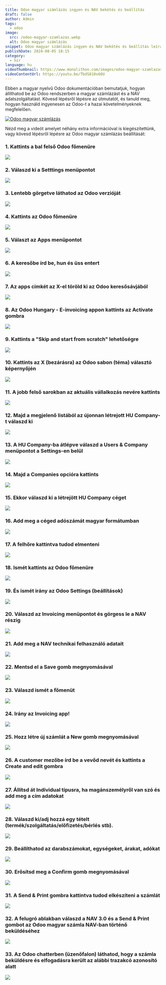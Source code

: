 ```yaml
---
title: Odoo magyar számlázás ingyen és NAV bekötés és beállítás
draft: false
author: Admin
tags:
  - odoo
image:
  src: /odoo-magyar-szamlazas.webp
  alt: Odoo magyar számlázás
snippet: Odoo magyar számlázás ingyen és NAV bekötés és beállítás leírás és videó segédlet.
publishDate: 2024-08-05 18:15
category:
  - hír
language: hu
videoThumbnail: https://www.monolithon.com/images/odoo-magyar-szamlazas.webp
videoContentUrl: https://youtu.be/TbdS810s68U
---
```


Ebben a magyar nyelvű Odoo dokumentációban bemutatjuk, hogyan állíthatod be az Odoo rendszerben a magyar számlázást és a NAV adatszolgáltatást. Kövesd lépésről lépésre az útmutatót, és tanuld meg, hogyan használd ingyenesen az Odoo-t a hazai követelményeknek megfelelően. 

[![Odoo magyar számlázás](/images/odoo-magyar-szamlazas.webp "Odoo magyar számlázás - Videó")](https://youtu.be/TbdS810s68U)

Nézd meg a videót amelyet néhány extra információval is kiegészítettünk, vagy kövesd lépésről lépésre az Odoo magyar számlázás beállítását: 

### 1\. Kattints a bal felső Odoo főmenüre

![](https://d3q7ie80jbiqey.cloudfront.net/media/image/zoom/6c5a37f6-36f0-4220-bf62-6d6d8659792b/2.5/0/0?1)

### 2\. Válaszd ki a Setttings menüpontot

![](https://d3q7ie80jbiqey.cloudfront.net/media/image/zoom/b5d1f754-20f2-4ef2-a524-bfcce68b074a/2.5/0.052083334109435/71.267607066553?1)

### 3\. Lentebb görgetve láthatod az Odoo verzióját

![](https://d3q7ie80jbiqey.cloudfront.net/media/image/zoom/f054ec3b-6a91-443f-ab96-9fde7b9ed6f3/2.5/16.888020435969/93.81162258381?1)

### 4\. Kattints az Odoo főmenüre

![](https://d3q7ie80jbiqey.cloudfront.net/media/image/zoom/569caa1e-33ae-406a-987e-71caf22d25d2/2.5/0/0?1)

### 5\. Választ az Apps menüpontot

![](https://d3q7ie80jbiqey.cloudfront.net/media/image/zoom/6b74d961-ac7e-45d4-878a-d9b50caa0ae6/2.5/0.052083334109435/68.098592982046?1)

### 6\. A keresőbe írd be, hun és üss entert

![](https://d3q7ie80jbiqey.cloudfront.net/media/image/zoom/44c30eee-f5fd-477f-9b3f-ce16fdb7ca5a/2.5/53.066814939181/6.9014083611573?1)

### 7\. Az apps cimkét az X-el töröld ki az Odoo keresősávjából

![](https://d3q7ie80jbiqey.cloudfront.net/media/image/zoom/3dabdfd7-3f04-48ab-99b0-0e75d464ef45/2.5/40.110679467519/7.4530516431925?1)

### 8\. Az Odoo Hungary - E-invoicing appon kattints az Activate gombra

![](https://d3q7ie80jbiqey.cloudfront.net/media/image/zoom/3c66e63e-fccc-41f7-99a8-5458c3e4a9f7/2.5/50.165202716986/20.830399777408?1)

### 9\. Kattints a "Skip and start from scratch" lehetőségre

![](https://d3q7ie80jbiqey.cloudfront.net/media/image/zoom/cc7a021d-ca29-4620-9535-35c3edfe256f/2.5/96.874999006589/98.12206886184?1)

### 10\. Kattints az X (bezárásra) az Odoo sabon (téma) választó képernyőjén

![](https://d3q7ie80jbiqey.cloudfront.net/media/image/zoom/b79ef1d0-3628-43ef-8447-6f66175637a1/1/98.958335071802/0.93896713615023?1)

### 11\. A jobb felső sarokban az aktuális vállalkozás nevére kattints

![](https://d3q7ie80jbiqey.cloudfront.net/media/image/zoom/afc9e21b-2fbb-4bd3-b27e-ee70d909a8df/2.5/96.380212903023/0?1)

### 12\. Majd a megjelenő listából az újonnan létrejott HU Company-t válaszd ki

![](https://d3q7ie80jbiqey.cloudfront.net/media/image/zoom/d1483881-59cf-44ec-8a76-e60416082526/2/100/0?1)

### 13\. A HU Company-ba átlépve válaszd a Users & Company menüpontot a Settings-en belül

![](https://d3q7ie80jbiqey.cloudfront.net/media/image/zoom/ad6b3743-651c-4fe3-bdcd-fadb58e8ce00/2.5/16.483561197917/0?1)

### 14\. Majd a Companies opcióra kattints

![](https://d3q7ie80jbiqey.cloudfront.net/media/image/zoom/8d9d6972-bf4c-4e73-97a6-4ccdd0079075/2.5/15.909830729167/9.5070422535211?1)

### 15\. Ekkor válaszd ki a létrejött HU Company céget

![](https://d3q7ie80jbiqey.cloudfront.net/media/image/zoom/861d09c4-867f-4a97-bb97-a4e457951694/2.4034543341333/4.8266604542732/21.431925599004?1)

### 16\. Add meg a céged adószámát magyar formátumban

![](https://d3q7ie80jbiqey.cloudfront.net/media/image/zoom/d701c669-35f2-4a3a-9258-c92b39277a76/2/0/34.073281535419?1)

### 17\. A felhőre kattintva tudod elmenteni

![](https://d3q7ie80jbiqey.cloudfront.net/media/image/zoom/a0c0472e-996b-441b-9ede-1a10e0436463/2.5/12.5/8.3392022361218?1)

### 18\. Ismét kattints az Odoo főmenüre

![](https://d3q7ie80jbiqey.cloudfront.net/media/image/zoom/5204bdcd-a614-493d-adf0-cab7fe94d4b4/2.5/1.1458333581686/1.6666666442799?1)

### 19\. És ismét irány az Odoo Settings (beállítások)

![](https://d3q7ie80jbiqey.cloudfront.net/media/image/zoom/27b93d6e-5905-4c26-a507-3f9136c448ff/1/0/0?1)

### 20\. Válaszd az Invoicing menüpontot és görgess le a NAV részig

![](https://d3q7ie80jbiqey.cloudfront.net/media/image/zoom/025e8a99-eded-444d-9c4a-20e0c2d336ec/2.5/3.1901041666667/68.708923053294?1)

### 21\. Add meg a NAV technikai felhasználó adatait

![](https://d3q7ie80jbiqey.cloudfront.net/media/image/zoom/a04f62b2-bbea-4036-8bc3-9cf9c5b78199/2.5/23.971354961395/73.68544614371?1)

### 22\. Mentsd el a Save gomb megnyomásával

![](https://d3q7ie80jbiqey.cloudfront.net/media/image/zoom/a8e042ee-6f57-4ec4-a702-4fb57d3c7937/1.5/1.2150724035807/18.511823381147?1)

### 23\. Válaszd ismét a főmenüt

![](https://d3q7ie80jbiqey.cloudfront.net/media/image/zoom/a9f4744d-7b51-4d2d-8457-761b9f7d74a2/2.5/0/0?1)

### 24\. Irány az Invoicing app!

![](https://d3q7ie80jbiqey.cloudfront.net/media/image/zoom/4cedb913-56bd-435f-bf3f-45ad19db04ca/2.5/0.052083334109435/34.859154929577?1)

### 25\. Hozz létre új számlát a New gomb megnyomásával

![](https://d3q7ie80jbiqey.cloudfront.net/media/image/zoom/1d5f9ae1-d6aa-4d7c-b2a1-1ad019c5c585/2.5/1.0416666666667/6.4553990610329?1)

### 26\. A customer mezőbe írd be a vevőd nevét és kattints a Create and edit gombra

![](https://d3q7ie80jbiqey.cloudfront.net/media/image/zoom/d7ea47d4-0838-4d90-92f6-d337b33e25ab/2.5/11.145833134651/33.515260365088?1)

### 27\. Állítsd át Individual típusra, ha magánszemélyről van szó és add meg a cím adatokat

![](https://d3q7ie80jbiqey.cloudfront.net/media/image/zoom/45508046-eea2-44ab-8963-a1d3e929a306/2.5/2.1354166169961/15.59272372107?1)

### 28\. Válaszd ki/adj hozzá egy tételt (termék/szolgáltatás/előfizetés/bérlés stb).

![](https://d3q7ie80jbiqey.cloudfront.net/media/image/zoom/e2150dab-151e-442b-adee-efbdbc280e28/2.5/3.5546876490116/70.299297207398?1)

### 29\. Beállíthatod az darabszámokat, egységeket, árakat, adókat

![](https://d3q7ie80jbiqey.cloudfront.net/media/image/zoom/cd07237d-1f2b-4821-a241-ba3f10a14169/2.5/3.6067709326744/35.322771385802?1)

### 30\. Erősítsd meg a Confirm gomb megnyomásával

![](https://d3q7ie80jbiqey.cloudfront.net/media/image/zoom/10dc5d74-f7c8-4969-a1b1-8e9d5dadea33/2.5/1.7447917411725/14.172535211268?1)

### 31\. A Send & Print gombra kattintva tudod elkészíteni a számlát

![](https://d3q7ie80jbiqey.cloudfront.net/media/image/zoom/a6d0d0db-b1be-433d-bf9f-ea63e647915d/2.5/1.7447917411725/14.172535211268?1)

### 32\. A felugró ablakban válaszd a NAV 3.0 és a Send & Print gombot az Odoo magyar számla NAV-ban történő beküldéséhez

![](https://d3q7ie80jbiqey.cloudfront.net/media/image/zoom/d9f82452-54f1-4cdf-88f7-2e2e759edbe5/2.5/19.192709525426/65.833332169224?1)

### 33\. Az Odoo chatterben (üzenőfalon) láthatod, hogy a számla beküldésre és elfogadásra került az alábbi trazakcó azonosító alatt

![](https://d3q7ie80jbiqey.cloudfront.net/media/image/zoom/b2fba5fe-6fac-4e9c-b3d9-bcadd2362c60/2.5/0/59.744282357887?1)